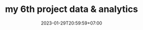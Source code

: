 ---
title: "my 6th project data & analytics"
description: "lorem"
date: 2023-01-29T20:59:59+07:00
thumbnail: "/assets/images/img2.png"
link: "https://porfolio-url.com"
tags: [data, analytics]
---